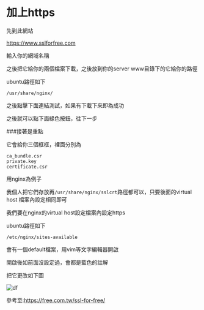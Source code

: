 # 加上https

先到此網站

https://www.sslforfree.com

輸入你的網域名稱

之後把它給你的兩個檔案下載，之後放到你的server www目錄下的它給你的路徑

ubuntu路徑如下

`/usr/share/nginx/`

之後點擊下面連結測試，如果有下載下來即為成功

之後就可以點下面綠色按鈕，往下一步

###接著是重點

它會給你三個框框，裡面分別為
```
ca_bundle.csr 
private.key 
certificate.csr
```
用nginx為例子

我個人把它們存放再`/usr/share/nginx/sslcrt`路徑都可以，只要後面的virtual host 檔案內設定相同即可

我們要在nginx的virtual host設定檔案內設定https


ubuntu路徑如下

`/etc/nginx/sites-available`

會有一個default檔案，用vim等文字編輯器開啟


開啟後如前面沒設定過，會都是藍色的註解

把它更改如下圖

![df](https://cloud.githubusercontent.com/assets/11001914/17371582/f7e9e9de-59d2-11e6-9929-c00f005eebcb.png)




參考至:https://free.com.tw/ssl-for-free/
